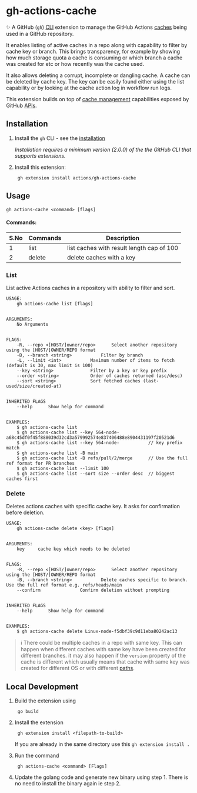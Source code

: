 # gh-actions-cache

✨ A GitHub (`gh`) [CLI](https://cli.github.com/) extension to manage the GitHub Actions [caches](https://docs.github.com/en/actions/using-workflows/caching-dependencies-to-speed-up-workflows) being used in a GitHub repository. 

It enables listing of active caches in a repo along with capability to filter by cache key or branch. This brings transparency, for example by showing how much storage quota a cache is consuming or which branch a cache was created for etc or how recently was the cache used.

It also allows deleting a corrupt, incomplete or dangling cache. A cache can be deleted by cache key. The key can be easily found either using the list capability or by looking at the cache action log in workflow run logs.

This extension builds on top of [cache management](https://docs.github.com/en/actions/using-workflows/caching-dependencies-to-speed-up-workflows#managing-caches) capabilities exposed by GitHub [APIs](https://docs.github.com/en/rest/actions/cache).

## Installation

1. Install the `gh` CLI - see the [installation](https://github.com/cli/cli#installation)
   
   _Installation requires a minimum version (2.0.0) of the the GitHub CLI that supports extensions._

2. Install this extension:

        gh extension install actions/gh-actions-cache

## Usage

    gh actions-cache <command> [flags]

#### Commands:

S.No  | Commands | Description
------------- | ------------- | -------------
1  | list | list caches with result length cap of 100
2  | delete | delete caches with a key

### List

List active Actions caches in a repository with ability to filter and sort.

``` 
USAGE:
	gh actions-cache list [flags]


ARGUMENTS:
	No Arguments


FLAGS:
	-R, --repo <[HOST/]owner/repo>		Select another repository using the [HOST/]OWNER/REPO format
	-B, --branch <string>			Filter by branch
	-L, --limit <int>			Maximum number of items to fetch (default is 30, max limit is 100)
	--key <string>				Filter by a key or key prefix
	--order <string>			Order of caches returned (asc/desc)
	--sort <string>				Sort fetched caches (last-used/size/created-at)


INHERITED FLAGS
	--help		Show help for command


EXAMPLES:
	$ gh actions-cache list
	$ gh actions-cache list --key 564-node-a68c45df0f45f888039d32cd3a579992574e837406488e8904431197f20521d6
	$ gh actions-cache list --key 564-node-           // key prefix match
	$ gh actions-cache list -B main
	$ gh actions-cache list -B refs/pull/2/merge      // Use the full ref format for PR branches
	$ gh actions-cache list --limit 100
	$ gh actions-cache list --sort size --order desc  // biggest caches first
```

### Delete 

Deletes actions caches with specific cache key. It asks for confirmation before deletion.

```
USAGE:
	gh actions-cache delete <key> [flags]


ARGUMENTS:
	key		cache key which needs to be deleted

	
FLAGS:
	-R, --repo <[HOST/]owner/repo>		Select another repository using the [HOST/]OWNER/REPO format
	-B, --branch <string>			Delete caches specific to branch. Use the full ref format e.g. refs/heads/main
	--confirm				Confirm deletion without prompting


INHERITED FLAGS
	--help		Show help for command
        

EXAMPLES:
	$ gh actions-cache delete Linux-node-f5dbf39c9d11eba80242ac13
```


> ℹ️ There could be multiple caches in a repo with same key. This can happen when different caches with same key have been created for different branches. it may also happen if the `version` property of the cache is different which usually means that cache with same key was created for different OS or with different [paths](https://github.com/actions/cache#inputs).


## Local Development

1. Build the extension using 

        go build

2. Install the extension


        gh extension install <filepath-to-build>


    If you are already in the same directory use this `gh extension install .`

3. Run the command

        gh actions-cache <command> [Flags]

4. Update the golang code and generate new binary using step 1. There is no need to install the binary again ie step 2.

